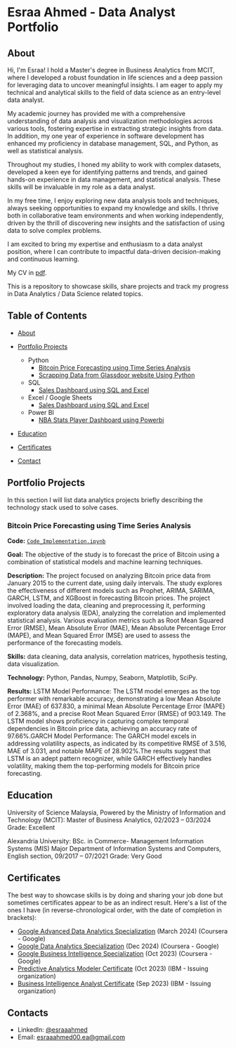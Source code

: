 # Esraa Ahmed - Data Analyst Portfolio
## About
Hi, I'm Esraa! I hold a Master's degree in Business Analytics from MCIT, where I developed a robust foundation in life sciences and a deep passion for leveraging data to uncover meaningful insights. I am eager to apply my technical and analytical skills to the field of data science as an entry-level data analyst.

My academic journey has provided me with a comprehensive understanding of data analysis and visualization methodologies across various tools, fostering expertise in extracting strategic insights from data. In addition, my one year of experience in software development has enhanced my proficiency in database management, SQL, and Python, as well as statistical analysis.

Throughout my studies, I honed my ability to work with complex datasets, developed a keen eye for identifying patterns and trends, and gained hands-on experience in data management, and statistical analysis. These skills will be invaluable in my role as a data analyst.

In my free time, I enjoy exploring new data analysis tools and techniques, always seeking opportunities to expand my knowledge and skills. I thrive both in collaborative team environments and when working independently, driven by the thrill of discovering new insights and the satisfaction of using data to solve complex problems.

I am excited to bring my expertise and enthusiasm to a data analyst position, where I can contribute to impactful data-driven decision-making and continuous learning.

My CV in [pdf](https://github.com/EsraaAh00/My_Projects/blob/25e7daf663b46b1b80b41c31b7a3cccb4cdff69c/Esraa%20Ahmed%20CV.pdf).

This is a repository to showcase skills, share projects and track my progress in Data Analytics / Data Science related topics.

## Table of Contents
- [About](https://github.com/EsraaAh00/My_Projects/blob/25e7daf663b46b1b80b41c31b7a3cccb4cdff69c/README.md#about)
- [Portfolio Projects](https://github.com/EsraaAh00/My_Projects/blob/25e7daf663b46b1b80b41c31b7a3cccb4cdff69c/README.md#portfolio-projects)
  - Python
    - [Bitcoin Price Forecasting using Time Series Analysis](https://github.com/EsraaAh00/My_Projects/tree/af8dd4574f805e6d89bb8b966b817e9cfc109327/Bitcoin%20Price%20Forecasting%20using%20Time%20Series%20Analysis)
    - [Scrapping Data from Glassdoor website Using Python](https://github.com/EsraaAh00/My_Projects/tree/af8dd4574f805e6d89bb8b966b817e9cfc109327/Scrapping%20Data%20from%20Glassdoor%20website%20Using%20Python)  
  - SQL
     - [Sales Dashboard using SQL and Excel](https://github.com/EsraaAh00/My_Projects/tree/af8dd4574f805e6d89bb8b966b817e9cfc109327/Sales%20Dashboard%20using%20SQL%20and%20Excel)
  - Excel / Google Sheets
    - [Sales Dashboard using SQL and Excel](https://github.com/EsraaAh00/My_Projects/tree/af8dd4574f805e6d89bb8b966b817e9cfc109327/Sales%20Dashboard%20using%20SQL%20and%20Excel)
  - Power BI
    - [NBA Stats Player Dashboard using Powerbi](https://github.com/EsraaAh00/My_Projects/tree/af8dd4574f805e6d89bb8b966b817e9cfc109327/NBA%20Stats%20Player%20Dashboard%20using%20Powerbi)


- [Education](https://github.com/EsraaAh00/My_Projects/blob/25e7daf663b46b1b80b41c31b7a3cccb4cdff69c/README.md#education)  
- [Certificates](https://github.com/EsraaAh00/My_Projects/blob/25e7daf663b46b1b80b41c31b7a3cccb4cdff69c/README.md#certificates)
- [Contact](https://github.com/EsraaAh00/My_Projects/blob/25e7daf663b46b1b80b41c31b7a3cccb4cdff69c/README.md#contacts)
## Portfolio Projects
In this section I will list data analytics projects briefly describing the technology stack used to solve cases.

### Bitcoin Price Forecasting using Time Series Analysis
**Code:** [`Code_Implementation.ipynb`](https://github.com/EsraaAh00/My_Projects/blob/af8dd4574f805e6d89bb8b966b817e9cfc109327/Bitcoin%20Price%20Forecasting%20using%20Time%20Series%20Analysis/Code_Implementation.ipynb)

**Goal:** The objective of the study is to forecast the price of Bitcoin using a combination of statistical models and machine learning techniques.

**Description:** The project focused on analyzing Bitcoin price data from January 2015 to the current date, using daily intervals. The study explores the effectiveness of different models such as Prophet, ARIMA, SARIMA, GARCH, LSTM, and XGBoost in forecasting Bitcoin prices. The project involved loading the data, cleaning and preprocessing it, performing exploratory data analysis (EDA), analyzing the correlation and implemented statistical analysis. Various evaluation metrics such as Root Mean Squared Error (RMSE), Mean Absolute Error (MAE), Mean Absolute Percentage Error (MAPE), and Mean Squared Error (MSE) are used to assess the performance of the forecasting models.

**Skills:** data cleaning, data analysis, correlation matrices, hypothesis testing, data visualization.

**Technology:** Python, Pandas, Numpy, Seaborn, Matplotlib, SciPy.

**Results:** LSTM Model Performance: The LSTM model emerges as the top performer with remarkable accuracy, demonstrating a low Mean Absolute Error (MAE) of 637.830, a minimal Mean Absolute Percentage Error (MAPE) of 2.368%, and a precise Root Mean Squared Error (RMSE) of 903.149. The LSTM model shows proficiency in capturing complex temporal dependencies in Bitcoin price data, achieving an accuracy rate of 97.66%.GARCH Model Performance: The GARCH model excels in addressing volatility aspects, as indicated by its competitive RMSE of 3.516, MAE of 3.031, and notable MAPE of 28.902%.The results suggest that LSTM is an adept pattern recognizer, while GARCH effectively handles volatility, making them the top-performing models for Bitcoin price forecasting.


## Education
University of Science Malaysia, Powered by the Ministry of Information and Technology (MCIT): Master of Business Analytics, 02/2023 – 03/2024 Grade: Excellent

Alexandria University: BSc. in Commerce- Management Information Systems (MIS) Major Department of  Information Systems and Computers, English section,  09/2017 – 07/2021 Grade: Very Good


## Certificates
The best way to showcase skills is by doing and sharing your job done but sometimes certificates appear to be as an indirect result. Here's a list of the ones I have (in reverse-chronological order, with the date of completion in brackets):
- [Google Advanced Data Analytics Specialization](https://www.coursera.org/account/accomplishments/specialization/JPJXY8H8UBAF) (March 2024) (Coursera - Google)
- [Google Data Analytics Specialization](https://www.coursera.org/account/accomplishments/specialization/Z98A83NX6UHX) (Dec 2024) (Coursera - Google)
- [Google Business Intelligence Specialization](https://www.coursera.org/account/accomplishments/specialization/certificate/BBGWB423N4TW) (Oct 2023) (Coursera - Google)
- [Predictive Analytics Modeler Certificate](https://www.credly.com/badges/5a6fe1c5-398a-46b0-be46-ccba652c5a3b/linked_in_profile) (Oct 2023) (IBM - Issuing organization)
- [Business Intelligence Analyst Certificate](https://www.credly.com/badges/c8f83d23-c263-41ff-8e1a-4d4bfec7fa43/linked_in_profile) (Sep 2023) (IBM - Issuing organization)

## Contacts
- LinkedIn: [@esraaahmed](https://www.linkedin.com/in/esraa-ahmed-773083167/)
- Email: esraaahmed00.ea@gmail.com
